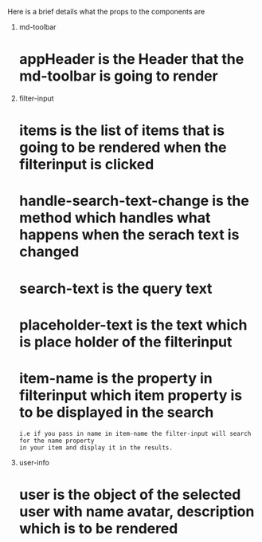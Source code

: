 Here is a brief details what the props to the components are
 1. md-toolbar
 
      # appHeader is the Header that the md-toolbar is going to render

 2. filter-input
 
      # items is the list of items that is going to be rendered when the filterinput is clicked
			
      # handle-search-text-change is the method which handles what happens when the serach text is changed
			
      # search-text is the query text
			
      # placeholder-text is the text which is place holder of the filterinput
			
      # item-name is the property in filterinput which item property is to be displayed in the search
        i.e if you pass in name in item-name the filter-input will search for the name property
        in your item and display it in the results.

 3. user-info
 
      # user is the object of the selected user with name avatar, description which is to be rendered
